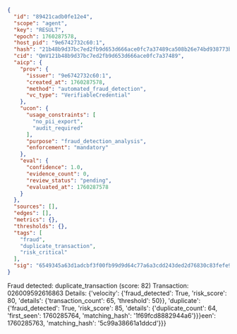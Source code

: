 ```json
{
  "id": "89421cadb0fe12e4",
  "scope": "agent",
  "key": "RESULT",
  "epoch": 1760287578,
  "host_pid": "9e6742732c60:1",
  "hash": "21b48b9d37bc7ed2fb9d653d666ace0fc7a37489ca508b26e74bd938773b042d",
  "cid": "QmV121b48b9d37bc7ed2fb9d653d666ace0fc7a37489",
  "aicp": {
    "prov": {
      "issuer": "9e6742732c60:1",
      "created_at": 1760287578,
      "method": "automated_fraud_detection",
      "vc_type": "VerifiableCredential"
    },
    "ucon": {
      "usage_constraints": [
        "no_pii_export",
        "audit_required"
      ],
      "purpose": "fraud_detection_analysis",
      "enforcement": "mandatory"
    },
    "eval": {
      "confidence": 1.0,
      "evidence_count": 0,
      "review_status": "pending",
      "evaluated_at": 1760287578
    }
  },
  "sources": [],
  "edges": [],
  "metrics": {},
  "thresholds": {},
  "tags": [
    "fraud",
    "duplicate_transaction",
    "risk_critical"
  ],
  "sig": "6549345a63d1adcbf3f00fb99d9d64c77a6a3cdd243ded2d76830c83fefe9704"
}
```

Fraud detected: duplicate_transaction (score: 82)
Transaction: 026009592616863
Details: {'velocity': {'fraud_detected': True, 'risk_score': 80, 'details': {'transaction_count': 65, 'threshold': 50}}, 'duplicate': {'fraud_detected': True, 'risk_score': 85, 'details': {'duplicate_count': 64, 'first_seen': 1760285764, 'matching_hash': '1f69fcd8882944a6'}}}een': 1760285763, 'matching_hash': '5c99a38661a1ddcd'}}}
